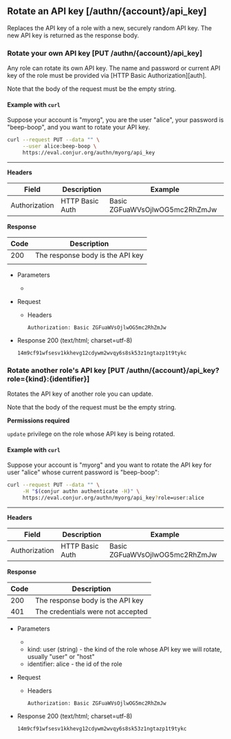 ## Rotate an API key [/authn/{account}/api_key]

Replaces the API key of a role with a new, securely random API key. The new API
key is returned as the response body.

### Rotate your own API key [PUT /authn/{account}/api_key]

Any role can rotate its own API key. The name and password or current API
key of the role must be provided via [HTTP Basic Authorization][auth].

<!-- include(partials/basic_auth.md) -->

Note that the body of the request must be the empty string.

#### Example with `curl`

Suppose your account is "myorg", you are the user "alice", your password is
"beep-boop", and you want to rotate your API key.

```bash
curl --request PUT --data "" \
     --user alice:beep-boop \
     https://eval.conjur.org/authn/myorg/api_key
```

---

**Headers**

|Field        |Description    |Example                       |
|-------------|---------------|------------------------------|
|Authorization|HTTP Basic Auth|Basic ZGFuaWVsOjlwOG5mc2RhZmJw|

**Response**

|Code|Description                                 |
|----|--------------------------------------------|
|200 |The response body is the API key            |
|<!-- include(partials/http_401.md) -->|

+ Parameters
  + <!-- include(partials/account_param.md) -->

+ Request
    + Headers

        ```
        Authorization: Basic ZGFuaWVsOjlwOG5mc2RhZmJw
        ```

+ Response 200 (text/html; charset=utf-8)

    ```
    14m9cf91wfsesv1kkhevg12cdywm2wvqy6s8sk53z1ngtazp1t9tykc
    ```

### Rotate another role's API key [PUT /authn/{account}/api_key?role={kind}:{identifier}]

Rotates the API key of another role you can update.

Note that the body of the request must be the empty string.

<!-- include(partials/role_kinds.md) -->

**Permissions required**

`update` privilege on the role whose API key is being rotated.

#### Example with `curl`

Suppose your account is "myorg" and you want to rotate the API key for user
"alice" whose current password is "beep-boop":

```bash
curl --request PUT --data "" \
     -H "$(conjur authn authenticate -H)" \
     https://eval.conjur.org/authn/myorg/api_key?role=user:alice
```

---

**Headers**

|Field        |Description    |Example                       |
|-------------|---------------|------------------------------|
|Authorization|HTTP Basic Auth|Basic ZGFuaWVsOjlwOG5mc2RhZmJw|

**Response**

|Code|Description                                 |
|----|--------------------------------------------|
|200 |The response body is the API key            |
|401 | The credentials were not accepted          |

+ Parameters
  + <!-- include(partials/account_param.md) -->
  + kind: user (string) - the kind of the role whose API key we will rotate,
    usually "user" or "host"
  + identifier: alice - the id of the role

+ Request
    + Headers

        ```
        Authorization: Basic ZGFuaWVsOjlwOG5mc2RhZmJw
        ```

+ Response 200 (text/html; charset=utf-8)

    ```
    14m9cf91wfsesv1kkhevg12cdywm2wvqy6s8sk53z1ngtazp1t9tykc
    ```
